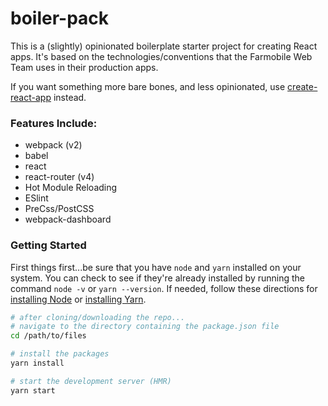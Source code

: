 # boiler-pack
This is a (slightly) opinionated boilerplate starter project for creating React apps. It's based on the technologies/conventions that the Farmobile Web Team uses in their production apps.

If you want something more bare bones, and less opinionated, use [create-react-app](https://github.com/facebookincubator/create-react-app) instead.

### Features Include:
* webpack (v2)
* babel
* react
* react-router (v4)
* Hot Module Reloading
* ESlint
* PreCss/PostCSS
* webpack-dashboard

### Getting Started
First things first...be sure that you have `node` and `yarn` installed on your system. You can check to see if they're already installed by running the command `node -v` or `yarn --version`. If needed, follow these directions for [installing Node](https://nodejs.org/en/download/) or [installing Yarn](https://yarnpkg.com/en/docs/install).

```bash
# after cloning/downloading the repo...
# navigate to the directory containing the package.json file
cd /path/to/files

# install the packages
yarn install

# start the development server (HMR)
yarn start
```
